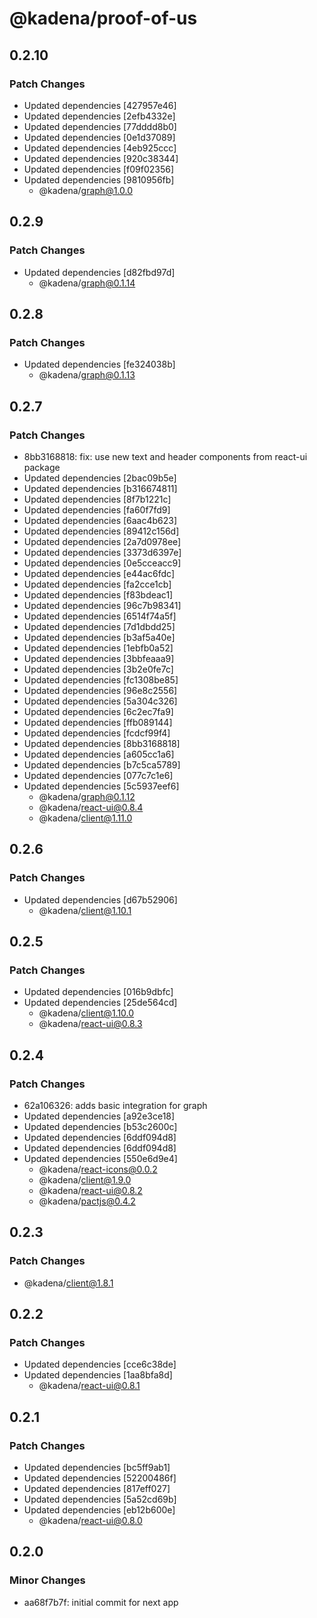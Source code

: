 # @kadena/proof-of-us

## 0.2.10

### Patch Changes

- Updated dependencies [427957e46]
- Updated dependencies [2efb4332e]
- Updated dependencies [77dddd8b0]
- Updated dependencies [0e1d37089]
- Updated dependencies [4eb925ccc]
- Updated dependencies [920c38344]
- Updated dependencies [f09f02356]
- Updated dependencies [9810956fb]
  - @kadena/graph@1.0.0

## 0.2.9

### Patch Changes

- Updated dependencies [d82fbd97d]
  - @kadena/graph@0.1.14

## 0.2.8

### Patch Changes

- Updated dependencies [fe324038b]
  - @kadena/graph@0.1.13

## 0.2.7

### Patch Changes

- 8bb3168818: fix: use new text and header components from react-ui package
- Updated dependencies [2bac09b5e]
- Updated dependencies [b316674811]
- Updated dependencies [8f7b1221c]
- Updated dependencies [fa60f7fd9]
- Updated dependencies [6aac4b623]
- Updated dependencies [89412c156d]
- Updated dependencies [2a7d0978ee]
- Updated dependencies [3373d6397e]
- Updated dependencies [0e5cceacc9]
- Updated dependencies [e44ac6fdc]
- Updated dependencies [fa2cce1cb]
- Updated dependencies [f83bdeac1]
- Updated dependencies [96c7b98341]
- Updated dependencies [6514f74a5f]
- Updated dependencies [7d1dbdd25]
- Updated dependencies [b3af5a40e]
- Updated dependencies [1ebfb0a52]
- Updated dependencies [3bbfeaaa9]
- Updated dependencies [3b2e0fe7c]
- Updated dependencies [fc1308be85]
- Updated dependencies [96e8c2556]
- Updated dependencies [5a304c326]
- Updated dependencies [6c2ec7fa9]
- Updated dependencies [ffb089144]
- Updated dependencies [fcdcf99f4]
- Updated dependencies [8bb3168818]
- Updated dependencies [a605cc1a6]
- Updated dependencies [b7c5ca5789]
- Updated dependencies [077c7c1e6]
- Updated dependencies [5c5937eef6]
  - @kadena/graph@0.1.12
  - @kadena/react-ui@0.8.4
  - @kadena/client@1.11.0

## 0.2.6

### Patch Changes

- Updated dependencies [d67b52906]
  - @kadena/client@1.10.1

## 0.2.5

### Patch Changes

- Updated dependencies [016b9dbfc]
- Updated dependencies [25de564cd]
  - @kadena/client@1.10.0
  - @kadena/react-ui@0.8.3

## 0.2.4

### Patch Changes

- 62a106326: adds basic integration for graph
- Updated dependencies [a92e3ce18]
- Updated dependencies [b53c2600c]
- Updated dependencies [6ddf094d8]
- Updated dependencies [6ddf094d8]
- Updated dependencies [550e6d9e4]
  - @kadena/react-icons@0.0.2
  - @kadena/client@1.9.0
  - @kadena/react-ui@0.8.2
  - @kadena/pactjs@0.4.2

## 0.2.3

### Patch Changes

- @kadena/client@1.8.1

## 0.2.2

### Patch Changes

- Updated dependencies [cce6c38de]
- Updated dependencies [1aa8bfa8d]
  - @kadena/react-ui@0.8.1

## 0.2.1

### Patch Changes

- Updated dependencies [bc5ff9ab1]
- Updated dependencies [52200486f]
- Updated dependencies [817eff027]
- Updated dependencies [5a52cd69b]
- Updated dependencies [eb12b600e]
  - @kadena/react-ui@0.8.0

## 0.2.0

### Minor Changes

- aa68f7b7f: initial commit for next app
